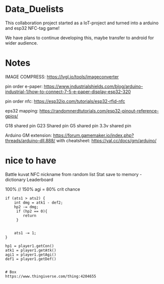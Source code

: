 # Data_Duelists

This collaboration project started as a IoT-project and turned into a arduino and esp32 NFC-tag game!

We have plans to continue developing this, maybe transfer to android for wider audience.



# Notes

IMAGE COMPRESS: https://lvgl.io/tools/imageconverter

pin order e-paper: https://www.industrialshields.com/blog/arduino-industrial-1/how-to-connect-7-5-e-paper-display-esp32-320

pin order nfc: https://esp32io.com/tutorials/esp32-rfid-nfc

eps32 mapping: https://randomnerdtutorials.com/esp32-pinout-reference-gpios/

G18 shared pin
G23 Shared pin
G5 shared pin
3.3v shared pin

Arduino GM extension: https://forum.gamemaker.io/index.php?threads/arduino-dll.888/
with cheatsheet: https://yal.cc/docs/gm/arduino/


# nice to have
Battle kuvat
NFC nickname from random list 
Stat save to memory - dictionary
Leaderboard


100% // 150%
agi = 80% crit chance

    if (ats1 > ats2) {
        int dmg = atk1 - def2;
        hp2 -= dmg;
         if (hp2 == 0){
            return  
         }
            

        ats1 -= 1;
    }

    hp1 = player1.getCon()
    atk1 = player1.getAtk()
    agi1 = player1.getAgi()
    def1 = player1.getDef()
    

    # Box
    https://www.thingiverse.com/thing:4204655

